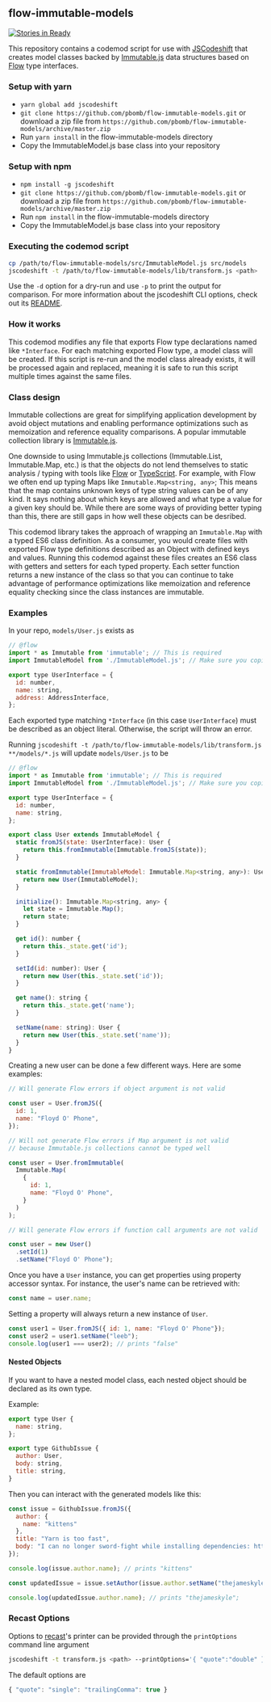 ## flow-immutable-models

[![Stories in Ready](https://badge.waffle.io/pbomb/flow-immutable-models.svg?label=ready&title=Ready)](http://waffle.io/pbomb/flow-immutable-models)

This repository contains a codemod script for use with
[JSCodeshift](https://github.com/facebook/jscodeshift) that creates model classes backed by [Immutable.js](http://facebook.github.io/immutable-js/) data structures based on [Flow](https://flowtype.org) type interfaces.

### Setup with yarn

  * `yarn global add jscodeshift`
  * `git clone https://github.com/pbomb/flow-immutable-models.git` or download a zip file
    from `https://github.com/pbomb/flow-immutable-models/archive/master.zip`
  * Run `yarn install` in the flow-immutable-models directory
  * Copy the ImmutableModel.js base class into your repository

### Setup with npm    
  * `npm install -g jscodeshift`
  * `git clone https://github.com/pbomb/flow-immutable-models.git` or download a zip file
    from `https://github.com/pbomb/flow-immutable-models/archive/master.zip`
  * Run `npm install` in the flow-immutable-models directory
  * Copy the ImmutableModel.js base class into your repository

### Executing the codemod script

```sh
cp /path/to/flow-immutable-models/src/ImmutableModel.js src/models
jscodeshift -t /path/to/flow-immutable-models/lib/transform.js <path>
```

Use the `-d` option for a dry-run and use `-p` to print the output for comparison. For more information about the jscodeshift CLI options, check out its [README](https://github.com/facebook/jscodeshift#usage-cli).

### How it works

This codemod modifies any file that exports Flow type declarations named like `*Interface`. For each matching exported Flow type, a model class will be created. If this script is re-run and the model class already exists, it will be processed again and replaced, meaning it is safe to run this script multiple times against the same files.

### Class design

Immutable collections are great for simplifying application development by avoid object mutations and enabling performance optimizations such as memoization and reference equality comparisons. A popular immutable collection library is [Immutable.js](http://facebook.github.io/immutable-js/).

One downside to using Immutable.js collections (Immutable.List, Immutable.Map, etc.) is that the objects do not lend themselves to static analysis / typing with tools like [Flow](https://flowtype.org) or [TypeScript](https://www.typescriptlang.org/). For example, with Flow we often end up typing Maps like `Immutable.Map<string, any>`; This means that the map contains unknown keys of type string values can be of any kind. It says nothing about which keys are allowed and what type a value for a given key should be. While there are some ways of providing better typing than this, there are still gaps in how well these objects can be desribed.

This codemod library takes the approach of wrapping an `Immutable.Map` with a typed ES6 class definition. As a consumer, you would create files with exported Flow type definitions described as an Object with defined keys and values. Running this codemod against these files creates an ES6 class with getters and setters for each typed property. Each setter function returns a new instance of the class so that you can continue to take advantage of performance optimizations like memoization and reference equality checking since the class instances are immutable.

### Examples

In your repo, `models/User.js` exists as
```js
// @flow
import * as Immutable from 'immutable'; // This is required
import ImmutableModel from './ImmutableModel.js'; // Make sure you copied this file into your repo

export type UserInterface = {
  id: number,
  name: string,
  address: AddressInterface,
};

```

Each exported type matching `*Interface` (in this case `UserInterface`) must be described as an object literal. Otherwise, the script will throw an error.

Running `jscodeshift -t /path/to/flow-immutable-models/lib/transform.js **/models/*.js` will update `models/User.js` to be
```js
// @flow
import * as Immutable from 'immutable'; // This is required
import ImmutableModel from './ImmutableModel.js'; // Make sure you copied this file into your repo

export type UserInterface = {
  id: number,
  name: string,
};

export class User extends ImmutableModel {
  static fromJS(state: UserInterface): User {
    return this.fromImmutable(Immutable.fromJS(state));
  }

  static fromImmutable(ImmutableModel: Immutable.Map<string, any>): User {
    return new User(ImmutableModel);
  }

  initialize(): Immutable.Map<string, any> {
    let state = Immutable.Map();
    return state;
  }

  get id(): number {
    return this._state.get('id');
  }

  setId(id: number): User {
    return new User(this._state.set('id'));
  }

  get name(): string {
    return this._state.get('name');
  }

  setName(name: string): User {
    return new User(this._state.set('name'));
  }
}

```

Creating a new user can be done a few different ways. Here are some examples:

```js
// Will generate Flow errors if object argument is not valid

const user = User.fromJS({
  id: 1,
  name: "Floyd O' Phone",
});
```
```js
// Will not generate Flow errors if Map argument is not valid
// because Immutable.js collections cannot be typed well

const user = User.fromImmutable(
  Immutable.Map(
    {
      id: 1,
      name: "Floyd O' Phone",
    }
  )
);
```
```js
// Will generate Flow errors if function call arguments are not valid

const user = new User()
  .setId(1)
  .setName("Floyd O' Phone");
```

Once you have a `User` instance, you can get properties using property accessor syntax. For instance, the user's name can be retrieved with:

```js
const name = user.name;
```

Setting a property will always return a new instance of `User`.

```js
const user1 = User.fromJS({ id: 1, name: "Floyd O' Phone"});
const user2 = user1.setName("leeb");
console.log(user1 === user2); // prints "false"
```

#### Nested Objects

If you want to have a nested model class, each nested object should be declared as its own type.

Example:

```js
export type User {
  name: string,
};

export type GithubIssue {
  author: User,
  body: string,
  title: string,
}
```

Then you can interact with the generated models like this:

```js
const issue = GithubIssue.fromJS({
  author: {
    name: "kittens"
  },
  title: "Yarn is too fast",
  body: "I can no longer sword-fight while installing dependencies: https://xkcd.com/303/"
});

console.log(issue.author.name); // prints "kittens"

const updatedIssue = issue.setAuthor(issue.author.setName("thejameskyle"));

console.log(updatedIssue.author.name); // prints "thejameskyle";
```

### Recast Options

Options to [recast](https://github.com/benjamn/recast)'s printer can be provided
through the `printOptions` command line argument

```sh
jscodeshift -t transform.js <path> --printOptions='{ "quote":"double" }'
```

The default options are
```js
{ "quote": "single": "trailingComma": true }
```
